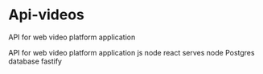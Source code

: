 # Api-videos
 API for web video platform application 

API for web video platform application js node react
serves node
Postgres database
fastify


